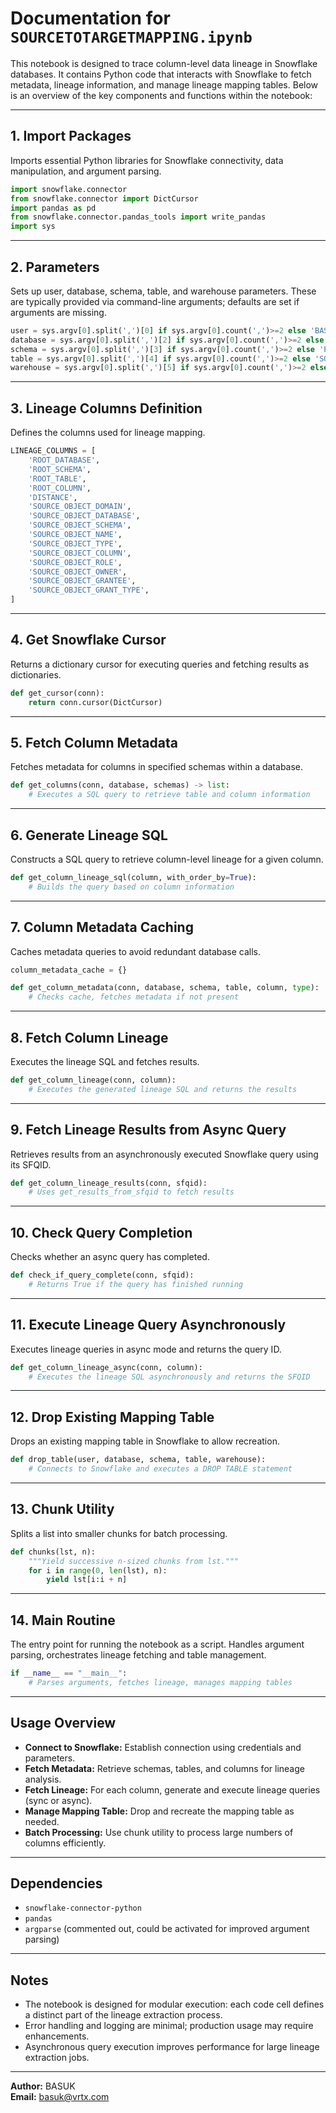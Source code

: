 # Documentation for `SOURCETOTARGETMAPPING.ipynb`

This notebook is designed to trace column-level data lineage in Snowflake databases. It contains Python code that interacts with Snowflake to fetch metadata, lineage information, and manage lineage mapping tables. Below is an overview of the key components and functions within the notebook:

---

## 1. **Import Packages**
Imports essential Python libraries for Snowflake connectivity, data manipulation, and argument parsing.

```python
import snowflake.connector
from snowflake.connector import DictCursor
import pandas as pd
from snowflake.connector.pandas_tools import write_pandas
import sys
```

---

## 2. **Parameters**
Sets up user, database, schema, table, and warehouse parameters. These are typically provided via command-line arguments; defaults are set if arguments are missing.

```python
user = sys.argv[0].split(',')[0] if sys.argv[0].count(',')>=2 else 'BASUK'
database = sys.argv[0].split(',')[2] if sys.argv[0].count(',')>=2 else 'DEV_P_CMSC_CMO_DB'
schema = sys.argv[0].split(',')[3] if sys.argv[0].count(',')>=2 else 'PUBLIC'
table = sys.argv[0].split(',')[4] if sys.argv[0].count(',')>=2 else 'SOURCE_TO_TARGET_MAPPING'
warehouse = sys.argv[0].split(',')[5] if sys.argv[0].count(',')>=2 else 'MY_WH'
```

---

## 3. **Lineage Columns Definition**
Defines the columns used for lineage mapping.

```python
LINEAGE_COLUMNS = [
    'ROOT_DATABASE',
    'ROOT_SCHEMA',
    'ROOT_TABLE',
    'ROOT_COLUMN',
    'DISTANCE',
    'SOURCE_OBJECT_DOMAIN',
    'SOURCE_OBJECT_DATABASE',
    'SOURCE_OBJECT_SCHEMA',
    'SOURCE_OBJECT_NAME',
    'SOURCE_OBJECT_TYPE',
    'SOURCE_OBJECT_COLUMN',
    'SOURCE_OBJECT_ROLE',
    'SOURCE_OBJECT_OWNER',
    'SOURCE_OBJECT_GRANTEE',
    'SOURCE_OBJECT_GRANT_TYPE',
]
```

---

## 4. **Get Snowflake Cursor**
Returns a dictionary cursor for executing queries and fetching results as dictionaries.

```python
def get_cursor(conn):
    return conn.cursor(DictCursor)
```

---

## 5. **Fetch Column Metadata**
Fetches metadata for columns in specified schemas within a database.

```python
def get_columns(conn, database, schemas) -> list:
    # Executes a SQL query to retrieve table and column information
```

---

## 6. **Generate Lineage SQL**
Constructs a SQL query to retrieve column-level lineage for a given column.

```python
def get_column_lineage_sql(column, with_order_by=True):
    # Builds the query based on column information
```

---

## 7. **Column Metadata Caching**
Caches metadata queries to avoid redundant database calls.

```python
column_metadata_cache = {}

def get_column_metadata(conn, database, schema, table, column, type):
    # Checks cache, fetches metadata if not present
```

---

## 8. **Fetch Column Lineage**
Executes the lineage SQL and fetches results.

```python
def get_column_lineage(conn, column):
    # Executes the generated lineage SQL and returns the results
```

---

## 9. **Fetch Lineage Results from Async Query**
Retrieves results from an asynchronously executed Snowflake query using its SFQID.

```python
def get_column_lineage_results(conn, sfqid):
    # Uses get_results_from_sfqid to fetch results
```

---

## 10. **Check Query Completion**
Checks whether an async query has completed.

```python
def check_if_query_complete(conn, sfqid):
    # Returns True if the query has finished running
```

---

## 11. **Execute Lineage Query Asynchronously**
Executes lineage queries in async mode and returns the query ID.

```python
def get_column_lineage_async(conn, column):
    # Executes the lineage SQL asynchronously and returns the SFQID
```

---

## 12. **Drop Existing Mapping Table**
Drops an existing mapping table in Snowflake to allow recreation.

```python
def drop_table(user, database, schema, table, warehouse):
    # Connects to Snowflake and executes a DROP TABLE statement
```

---

## 13. **Chunk Utility**
Splits a list into smaller chunks for batch processing.

```python
def chunks(lst, n):
    """Yield successive n-sized chunks from lst."""
    for i in range(0, len(lst), n):
        yield lst[i:i + n]
```

---

## 14. **Main Routine**
The entry point for running the notebook as a script. Handles argument parsing, orchestrates lineage fetching and table management.

```python
if __name__ == "__main__":
    # Parses arguments, fetches lineage, manages mapping tables
```

---

## **Usage Overview**
- **Connect to Snowflake:** Establish connection using credentials and parameters.
- **Fetch Metadata:** Retrieve schemas, tables, and columns for lineage analysis.
- **Fetch Lineage:** For each column, generate and execute lineage queries (sync or async).
- **Manage Mapping Table:** Drop and recreate the mapping table as needed.
- **Batch Processing:** Use chunk utility to process large numbers of columns efficiently.

---

## **Dependencies**
- `snowflake-connector-python`
- `pandas`
- `argparse` (commented out, could be activated for improved argument parsing)

---

## **Notes**
- The notebook is designed for modular execution: each code cell defines a distinct part of the lineage extraction process.
- Error handling and logging are minimal; production usage may require enhancements.
- Asynchronous query execution improves performance for large lineage extraction jobs.

---

**Author:** BASUK  
**Email:** basuk@vrtx.com
